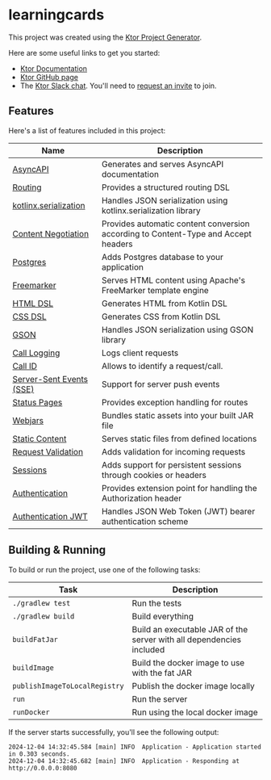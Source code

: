 # learningcards

This project was created using the [Ktor Project Generator](https://start.ktor.io).

Here are some useful links to get you started:

- [Ktor Documentation](https://ktor.io/docs/home.html)
- [Ktor GitHub page](https://github.com/ktorio/ktor)
- The [Ktor Slack chat](https://app.slack.com/client/T09229ZC6/C0A974TJ9). You'll need to [request an invite](https://surveys.jetbrains.com/s3/kotlin-slack-sign-up) to join.

## Features

Here's a list of features included in this project:

| Name                                                                   | Description                                                                        |
| ------------------------------------------------------------------------|------------------------------------------------------------------------------------ |
| [AsyncAPI](https://start.ktor.io/p/asyncapi)                           | Generates and serves AsyncAPI documentation                                        |
| [Routing](https://start.ktor.io/p/routing)                             | Provides a structured routing DSL                                                  |
| [kotlinx.serialization](https://start.ktor.io/p/kotlinx-serialization) | Handles JSON serialization using kotlinx.serialization library                     |
| [Content Negotiation](https://start.ktor.io/p/content-negotiation)     | Provides automatic content conversion according to Content-Type and Accept headers |
| [Postgres](https://start.ktor.io/p/postgres)                           | Adds Postgres database to your application                                         |
| [Freemarker](https://start.ktor.io/p/freemarker)                       | Serves HTML content using Apache's FreeMarker template engine                      |
| [HTML DSL](https://start.ktor.io/p/html-dsl)                           | Generates HTML from Kotlin DSL                                                     |
| [CSS DSL](https://start.ktor.io/p/css-dsl)                             | Generates CSS from Kotlin DSL                                                      |
| [GSON](https://start.ktor.io/p/ktor-gson)                              | Handles JSON serialization using GSON library                                      |
| [Call Logging](https://start.ktor.io/p/call-logging)                   | Logs client requests                                                               |
| [Call ID](https://start.ktor.io/p/callid)                              | Allows to identify a request/call.                                                 |
| [Server-Sent Events (SSE)](https://start.ktor.io/p/sse)                | Support for server push events                                                     |
| [Status Pages](https://start.ktor.io/p/status-pages)                   | Provides exception handling for routes                                             |
| [Webjars](https://start.ktor.io/p/webjars)                             | Bundles static assets into your built JAR file                                     |
| [Static Content](https://start.ktor.io/p/static-content)               | Serves static files from defined locations                                         |
| [Request Validation](https://start.ktor.io/p/request-validation)       | Adds validation for incoming requests                                              |
| [Sessions](https://start.ktor.io/p/ktor-sessions)                      | Adds support for persistent sessions through cookies or headers                    |
| [Authentication](https://start.ktor.io/p/auth)                         | Provides extension point for handling the Authorization header                     |
| [Authentication JWT](https://start.ktor.io/p/auth-jwt)                 | Handles JSON Web Token (JWT) bearer authentication scheme                          |

## Building & Running

To build or run the project, use one of the following tasks:

| Task                          | Description                                                          |
| -------------------------------|---------------------------------------------------------------------- |
| `./gradlew test`              | Run the tests                                                        |
| `./gradlew build`             | Build everything                                                     |
| `buildFatJar`                 | Build an executable JAR of the server with all dependencies included |
| `buildImage`                  | Build the docker image to use with the fat JAR                       |
| `publishImageToLocalRegistry` | Publish the docker image locally                                     |
| `run`                         | Run the server                                                       |
| `runDocker`                   | Run using the local docker image                                     |

If the server starts successfully, you'll see the following output:

```
2024-12-04 14:32:45.584 [main] INFO  Application - Application started in 0.303 seconds.
2024-12-04 14:32:45.682 [main] INFO  Application - Responding at http://0.0.0.0:8080
```

